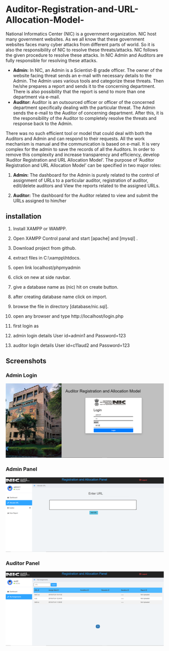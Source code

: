 # Auditor-Registration-and-URL-Allocation-Model-
National Informatics Center (NIC) is a government organization. NIC host many government
websites. As we all know that these government websites faces many cyber attacks from
different parts of world. So it is also the responsibility of NIC to resolve these threats/attacks.
NIC follows the given procedure to resolve these attacks. In NIC Admin and Auditors are fully
responsible for resolving these attacks. 
- **Admin:**
In NIC, an Admin is a Scientist-B grade officer. The owner of the website facing threat
sends an e-mail with necessary details to the Admin. The Admin uses various tools and
categorize these threats. Then he/she prepares a report and sends it to the concerning
department. There is also possibility that the report is send to more than one department via e-mail. 
- **Auditor:**
Auditor is an outsourced officer or officer of the concerned department specifically
dealing with the particular threat. The Admin sends the e-mail to the Auditor of
concerning department. After this, it is the responsibility of the Auditor to completely
resolve the threats and response back to the Admin. 

There was no such efficient tool or model that could deal with both the Auditors and Admin and
can respond to their requests. All the work mechanism is manual and the communication is based
on e-mail. It is very complex for the admin to save the records of all the Auditors. In order to
remove this complexity and increase transparency and efficiency, develop ‘Auditor Registration
and URL Allocation Model’. The purpose of ‘Auditor Registration and URL Allocation Model’
can be specified in two major roles:

1. **Admin:** 
The dashboard for the Admin is purely related to the control of assignment of
URLs to a particular auditor, registration of auditor, edit/delete auditors and View the
reports related to the assigned URLs.

2. **Auditor:** The dashboard for the Auditor related to view and submit the URLs assigned to
him/her




## installation
1. Install XAMPP or WAMPP.

2. Open XAMPP Control panal and start [apache] and [mysql] .

3. Download project from github.
 
4. extract files in C:\\xampp\htdocs\.

5. open link localhost/phpmyadmin

6. click on new at side navbar.

7. give a database name as (nic) hit on create button.

8. after creating database name click on import.

9. browse the file in directory [database/nic.sql].

10. open any browser and type http://localhost/login.php

11. first login as

12. admin login details  User id=admin1 and Password=123

13. auditor login details User id=c11aud2 and Password=123

## Screenshots

### Admin Login

![](screenshot/admin_login.PNG)

### Admin Panel

![](screenshot/admin_panel.PNG)

### Auditor Panel

![](screenshot/aud_panel.PNG)
